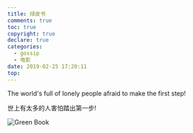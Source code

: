 ```yaml
---
title: 绿皮书
comments: true
toc: true
copyright: true
declare: true
categories:
  - gossip
  - 电影
date: 2019-02-25 17:20:11
top:
---
```

The world's full of lonely people afraid to make the first step!

世上有太多的人害怕踏出第一步!

![Green Book](https://img3.doubanio.com/view/photo/l/public/p2549144672.jpg)